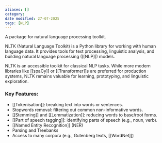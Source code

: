 ```yaml
---
aliases: []
category:
date modified: 27-07-2025
tags: [NLP]
---
```

A package for natural language processing toolkit.

NLTK (Natural Language Toolkit) is a Python library for working with human language data. It provides tools for text processing, linguistic analysis, and building natural language processing ([[NLP]]) models. 

NLTK is an accessible toolkit for classical NLP tasks. While more modern libraries like [[spaCy]] or [[Transformer]]s are preferred for production systems, NLTK remains valuable for learning, prototyping, and linguistic exploration.

### Key Features:
- [[Tokenisation]]: breaking text into words or sentences.
- Stopwords removal: filtering out common non-informative words.
- [[Stemming]] and [[Lemmatization]]: reducing words to base/root forms.
- [[Part of speech tagging]]: identifying parts of speech (e.g., noun, verb).
- [[Named Entity Recognition]] (NER)
- Parsing and Treebanks
- Access to many corpora (e.g., Gutenberg texts, [[WordNet]])